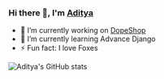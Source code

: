 ### Hi there 👋, I'm <a href="https://github.com/adityapriyadarshi669">Aditya</a>

- 🔭 I’m currently working on <a href ="https://github.com/adityapriyadarshi669/DopeShop">DopeShop</a>
- 🌱 I’m currently learning Advance Django
- ⚡ Fun fact: I love Foxes

![Aditya's GitHub stats](https://github-readme-stats.vercel.app/api?username=adityapriyadarshi669)
